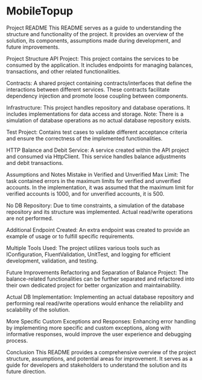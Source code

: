 # MobileTopup

Project README
This README serves as a guide to understanding the structure and functionality of the project. It provides an overview of the solution, its components, assumptions made during development, and future improvements.

Project Structure
API Project: This project contains the services to be consumed by the application. It includes endpoints for managing balances, transactions, and other related functionalities.

Contracts: A shared project containing contracts/interfaces that define the interactions between different services. These contracts facilitate dependency injection and promote loose coupling between components.

Infrastructure: This project handles repository and database operations. It includes implementations for data access and storage. Note: There is a simulation of database operations as no actual database repository exists.

Test Project: Contains test cases to validate different acceptance criteria and ensure the correctness of the implemented functionalities.

HTTP Balance and Debit Service: A service created within the API project and consumed via HttpClient. This service handles balance adjustments and debit transactions.

Assumptions and Notes
Mistake in Verified and Unverified Max Limit: The task contained errors in the maximum limits for verified and unverified accounts. In the implementation, it was assumed that the maximum limit for verified accounts is 1000, and for unverified accounts, it is 500.

No DB Repository: Due to time constraints, a simulation of the database repository and its structure was implemented. Actual read/write operations are not performed.

Additional Endpoint Created: An extra endpoint was created to provide an example of usage or to fulfill specific requirements.

Multiple Tools Used: The project utilizes various tools such as IConfiguration, FluentValidation, UnitTest, and logging for efficient development, validation, and testing.

Future Improvements
Refactoring and Separation of Balance Project: The balance-related functionalities can be further separated and refactored into their own dedicated project for better organization and maintainability.

Actual DB Implementation: Implementing an actual database repository and performing real read/write operations would enhance the reliability and scalability of the solution.

More Specific Custom Exceptions and Responses: Enhancing error handling by implementing more specific and custom exceptions, along with informative responses, would improve the user experience and debugging process.

Conclusion
This README provides a comprehensive overview of the project structure, assumptions, and potential areas for improvement. It serves as a guide for developers and stakeholders to understand the solution and its future direction.
